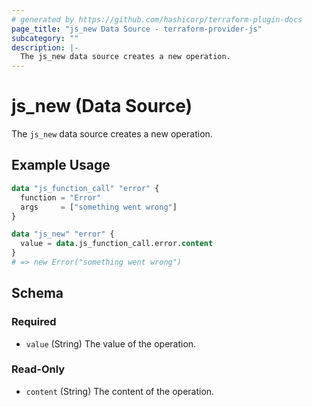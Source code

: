 ```yaml
---
# generated by https://github.com/hashicorp/terraform-plugin-docs
page_title: "js_new Data Source - terraform-provider-js"
subcategory: ""
description: |-
  The js_new data source creates a new operation.
---
```


# js_new (Data Source)

The `js_new` data source creates a new operation.

## Example Usage

```terraform
data "js_function_call" "error" {
  function = "Error"
  args     = ["something went wrong"]
}

data "js_new" "error" {
  value = data.js_function_call.error.content
}
# => new Error("something went wrong")
```

<!-- schema generated by tfplugindocs -->
## Schema

### Required

- `value` (String) The value of the operation.

### Read-Only

- `content` (String) The content of the operation.
